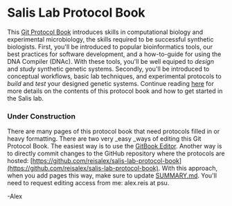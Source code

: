 # Salis Lab Protocol Book

This [Git Protocol Book](https://www.gitbook.com/) introduces skills in computational biology and experimental microbiology, the skills required to be successful synthetic biologists. First, you'll be introduced to popular bioinformatics tools, our best practices for software development, and a how-to-guide for using the DNA Compiler \(DNAc\). With these tools, you'll be well equiped to _design_ and _study_ synthetic genetic systems. Secondly, you'll be introduced to conceptual workflows, basic lab techniques, and experimental protocols to _build_ and _test_ your designed genetic systems. Continue reading [here](/expwork.md) for more details on the contents of this protocol book and how to get started in the Salis lab.

### Under Construction

There are many pages of this protocol book that need protocols filled in or heavy formatting. There are two very _easy _ways of editing this Git Protocol Book. The easiest way is to use the [GitBook Editor](https://legacy.gitbook.com/editor). Another way is to directly commit changes to the GitHub repository where the protocols are hosted: [https://github.com/reisalex/salis-lab-protocol-book](https://github.com/reisalex/salis-lab-protocol-book). With this approach, when you add pages this way, make sure to update [SUMMARY.md](/SUMMARY.md). You'll need to request editing access from me: alex.reis at psu.

-Alex

